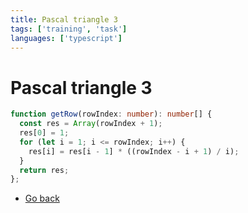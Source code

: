 ```yaml
---
title: Pascal triangle 3
tags: ['training', 'task']
languages: ['typescript']
---
```

# Pascal triangle 3 
```typescript
function getRow(rowIndex: number): number[] {
  const res = Array(rowIndex + 1);
  res[0] = 1;
  for (let i = 1; i <= rowIndex; i++) {
    res[i] = res[i - 1] * ((rowIndex - i + 1) / i);
  }
  return res;
};
```

* [Go back](../readme.md)
